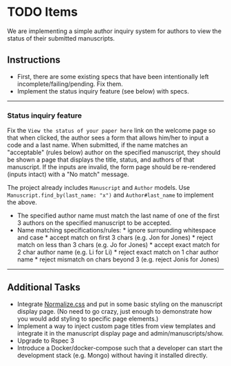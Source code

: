 # TODO Items

We are implementing a simple author inquiry system for authors to view the status of their submitted manuscripts.


## Instructions

* First, there are some existing specs that have been intentionally left incomplete/failing/pending. Fix them.
* Implement the status inquiry feature (see below) with specs.

--------------------------- 

### Status inquiry feature

Fix the `View the status of your paper here` link on the welcome page so that when clicked,
the author sees a form that allows him/her to input a code and a last name.
When submitted, if the name matches an "acceptable" (rules below) author on the specified manuscript, 
they should be shown a page that displays the title, status, and authors of that manuscript. 
If the inputs are invalid, the form page should be re-rendered (inputs intact)
with a "No match" message.

The project already includes ```Manuscript``` and ```Author``` models.
Use ```Manuscript.find_by(last_name: "x")``` and ```Author#last_name``` 
to implement the above.

* The specified author name must match the last name of one of the first 3 authors on the specified manuscript to be accepted.
* Name matching specifications/rules:
      * ignore surrounding whitespace and case
      * accept match on first 3 chars (e.g. Jon for Jones)
      * reject match on less than 3 chars (e.g. Jo for Jones)
      * accept exact match for 2 char author name (e.g. Li for Li)
      * reject exact match on 1 char author name
      * reject mismatch on chars beyond 3 (e.g. reject Jonis for Jones)

------------------------------

## Additional Tasks

* Integrate [Normalize.css](https://necolas.github.io/normalize.css/) and put in
  some basic styling on the manuscript display page. (No need to go crazy, just 
  enough to demonstrate how you would add styling to specific page elements.)
* Implement a way to inject custom page titles from view templates and integrate it 
  in the manuscript display page and admin/manuscripts/show.
* Upgrade to Rspec 3
* Introduce a Docker/docker-compose such that a developer can start the development 
  stack (e.g. Mongo) without having it installed directly.